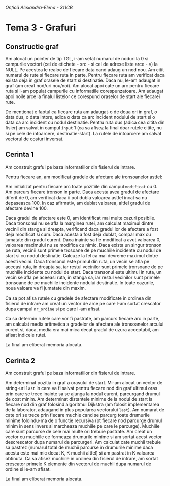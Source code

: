 *Onțică Alexandra-Elena - 311CB*

# Tema 3 - Grafuri

## Constructie graf
Am alocat un pointer de tip TGL, i-am setat numarul de noduri la 0 si campurile vectori (cel de etichete - src - si cel de adrese liste arce - v) la NULL. Pe acestea le realoc de fiecare data cand adaug un nod nou. Am citit numarul de rute si fiecare ruta in parte. Pentru fiecare ruta am verificat daca exista deja in graf orasele de start si destinatie. Daca nu, le-am adaugat in graf (am creat nod/uri nou/noi). Am alocat apoi cate un arc pentru fiecare ruta si i-am populat campurile cu informatiile corespunzatoare. Am adaugat apoi noile arce la finalul listelor ce corespund oraselor de start ale fiecarei rute.

De mentionat e faptul ca fiecare ruta am adaugat-o de doua ori in graf, o data dus, o data intors, adica o data ca arc incident nodului de start si o data ca arc incident cu nodul destinatie. Pentru ruta dus (adica cea citita din fisier) am salvat in campul `input` 1 (ca sa afisez la final doar rutele citite, nu si pe cele de intoarcere, destinatie-start). La rutele de intoarcere am salvat vectorul de costuri inversat.

## Cerinta 1
Am construit graful pe baza informatiilor din fisierul de intrare. 

Pentru fiecare an, am modificat gradele de afectare ale tronsoanelor astfel:

Am initializat pentru fiecare arc toate pozitiile din campul `modificat` cu 0. Am parcurs fiecare tronson in parte. Daca acesta avea gradul de afectare diferit de 0, am verificat daca ii pot dubla valoarea astfel incat sa nu depaseasca 100. In caz afirmativ, am dublat valoarea, altfel gradul de afectare devine 100. 

Daca gradul de afectare este 0, am identificat mai multe cazuri posibile. Daca tronsonul nu se afla la marginea rutei, am calculat maximul dintre vecinii din stanga si dreapta, verificand daca gradul lor de afectare a fost deja modificat si cum. Daca acesta a fost deja dublat, compar max cu jumatate din gradul curent. Daca inainte sa fie modificat a avut valoarea 0, valoarea maximului nu se modifica cu nimic. 
Daca exista un singur tronson pe ruta, vecinii sunt primele trosoane de pe muchiile incidente cu nodul de start si cu nodul destinatie. Calcuze la fel ca mai devreme maximul dintre acesti vecini.
Daca tronsonul este primul din ruta, un vecin se afla pe aceeasi ruta, in dreapta sa, iar restul vecinilor sunt primele tronsoane de pe muchiile incidente cu nodul de start.
Daca transonul este ultimul in ruta, un vecin se afla pe aceeasi ruta, in stanga sa, iar restul vecinilor sunt primele tronsoane de pe muchiile incidente nodului destinatie.
In toate cazurile, noua valoare va fi jumatate din maxim.

Ca sa pot afisa rutele cu gradele de afectare modificate in ordinea din fisierul de intrare am creat un vector de arce pe care l-am sortat crescator dupa campul `nr_ordine` si pe care l-am afisat. 

Ca sa determin rutele care vor fi pastrate, am parcurs fiecare arc in parte, am calculat media aritmetica a gradelor de afectare ale tronsoanelor arcului curent si, daca, media era mai mica decat gradul de uzura acceptabil, am afisat indicele rutei.

La final am eliberat memoria alocata.

## Cerinta 2
Am construit graful pe baza informatiilor din fisierul de intrare. 

Am determinat pozitia in graf a orasului de start. Mi-am alocat un vector de string-uri `last` in care va fi salvat pentru fiecare nod din graf ultimul oras prin care se trece inainte sa se ajunga la nodul curent, parcurgand drumul de cost minim. Am determinat distantele minime de la nodul de start la fiecare nod din graf folosind algoritmul Dijkstra (am folosit implementarea de la laborator, adaugand in plus popularea vectorului `last`). Am numarat de cate ori se trece prin fiecare muchie cand se parcurg toate drumurile minime foloindu-ma de o functie recursiva (pt fiecare nod parcurge drumul minim in sens invers si marcheaza muchiile pe care le parcurge). Muchiile care sunt parcurse de cele mai multe ori trebuie pastrate. Am creat un vector cu muchiile ce formeaza drumurile minime si am sortat acest vector descrescator dupa numarul de parcurgeri. Am calculat cate muchii trebuie sa pastrez (numarul total de muchii parcurse in drumurile minime daca acesta este mai mic decat K, K muchii altfel) si am pastrat in K valoarea obtinuta. Ca sa afisez muchiile in ordinea din fisierul de intrare, am sortat crescator primele K elemente din vectorul de muchii dupa numarul de ordine si le-am afisat.

La final am eliberat memoria alocata.
